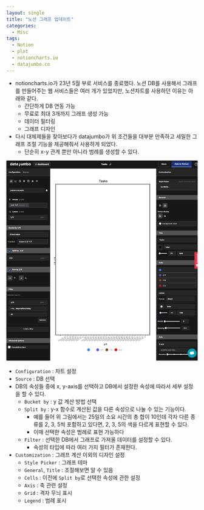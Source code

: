 ```yaml
---
layout: single
title: "노션 그래프 업데이트"
categories:
  - Misc
tags:
  - Notion
  - plot
  - notioncharts.io
  - datajumbo.co
---
```


- notioncharts.io가 23년 5월 부로 서비스를 종료했다. 노션 DB를 사용해서 그래프를 만들어주는 웹 서비스들은 여러 개가 있었지만, 노션차트를 사용하던 이유는 아래와 같다.
  - 간단하게 DB 연동 가능
  - 무료로 최대 3개까지 그래프 생성 가능
  - 데이터 필터링
  - 그래프 디자인
- 다시 대체제들을 찾아보다가 datajumbo가 위 조건들을 대부분 만족하고 세밀한 그래프 조절 기능을 제공해줘서 사용하게 되었다.
  - 단순히 x-y 관계 뿐만 아니라 범례를 생성할 수 있다.

![datajumbo introduction](https://raw.githubusercontent.com/siriyaoff/siriyaoff.github.io/master/_posts/img/datajumbo-introduction.PNG)

- `Configuration` : 차트 설정
- `Source` : DB 선택
- DB의 속성들 중에 x, y-axis를 선택하고 DB에서 설정한 속성에 따라서 세부 설정을 할 수 있다.
  - `Bucket by` : y 값 계산 방법 선택
  - `Split by` : y-x 함수로 계산된 값을 다른 속성으로 나눌 수 있는 기능이다.
    - 예를 들어 위 그림에서는 25일의 소요 시간의 총 합이 10인데 각자 다른 종류를 2, 3, 5씩 포함하고 있다면, 2, 3, 5의 색을 다르게 표현할 수 있다.
    - 이때 선택한 속성은 범례로 표현 가능하다
  - `Filter` : 선택한 DB에서 그래프로 가져올 데이터를 설정할 수 있다.
    - 속성의 타입에 따라 여러 가지 필터가 존재한다.
- `Customization` : 그래프 계산 이외의 디자인 설정
  - `Style Picker` : 그래프 테마
  - `General`, `Title` : 조절해보면 알 수 있음
  - `Cells` : 이전에 `Split by`로 선택한 속성에 관한 설정
  - `Axis` : 축 관련 설정
  - `Grid` : 격자 무늬 표시
  - `Legend` : 범례 표시

